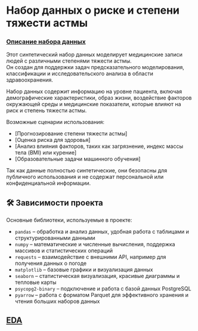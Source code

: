 # Набор данных о риске и степени тяжести астмы

### [Описание набора данных](https://drive.google.com/file/d/1e_B0JuGIwMeVWKbchUdzw8xcAkh0hPbX/view?usp=drive_link)

Этот синтетический набор данных моделирует медицинские записи людей с различными степенями тяжести астмы.  
Он создан для поддержки задач предсказательного моделирования, классификации и исследовательского анализа в области здравоохранения.

Набор данных содержит информацию на уровне пациента, включая демографические характеристики, образ жизни, воздействие факторов окружающей среды и медицинские показатели, которые влияют на риск и степень тяжести астмы.

Возможные сценарии использования:

- [Прогнозирование степени тяжести астмы]  
- [Оценка риска для здоровья]  
- [Анализ влияния факторов, таких как загрязнение, индекс массы тела (BMI) или курение]  
- [Образовательные задачи машинного обучения]

Так как данные полностью синтетические, они безопасны для публичного использования и не содержат персональной или конфиденциальной информации.


     




     
## 🛠️ Зависимости проекта

Основные библиотеки, используемые в проекте:

- `pandas` – обработка и анализ данных, удобная работа с таблицами и структурированными данными  
- `numpy` – математические и численные вычисления, поддержка массивов и статистических операций  
- `requests` – взаимодействие с внешними API, например для получения данных о погоде  
- `matplotlib` – базовые графики и визуализация данных  
- `seaborn` – статистическая визуализация, красивые диаграммы и тепловые карты  
- `psycopg2-binary` – подключение и работа с базой данных PostgreSQL  
- `pyarrow` – работа с форматом Parquet для эффективного хранения и чтения больших наборов данных  





## [EDA](notebooks/EDA.ipynb)

